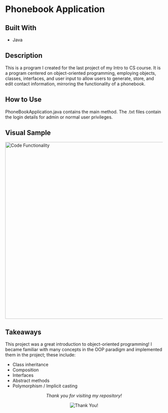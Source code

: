 # Phonebook Application

## Built With
- Java

## Description

This is a program I created for the last project of my Intro to CS course. It is a program centered on object-oriented programming, employing objects, classes, interfaces, and user input to allow users to generate, store, and edit contact information, mirroring the functionality of a phonebook.

## How to Use
PhoneBookApplication.java contains the main method. The .txt files contain the login details for admin or normal user privileges.

## Visual Sample

<img src="https://media.giphy.com/media/v1.Y2lkPTc5MGI3NjExOHprYWtiY2ZjNnp2ODlvb2ozanN0cGpnbmhyY3FvZHI1MHc1c2lyOSZlcD12MV9pbnRlcm5hbF9naWZfYnlfaWQmY3Q9Zw/jthNWqqhrnFzgFlk10/giphy.gif" alt="Code Functionality" style="width:1000px; height:563px;">

## Takeaways

This project was a great introduction to object-oriented programming! I became familiar with many concepts in the OOP paradigm and implemented them in the project; these include:
- Class inheritance
- Composition
- Interfaces
- Abstract methods
- Polymorphism / Implicit casting

<p align="center">
  <i> Thank you for visiting my repository! </i>
</p>

<p align="center">
  <img src="https://media.giphy.com/media/scZPhLqaVOM1qG4lT9/giphy.gif" alt="Thank You!">
</p>
